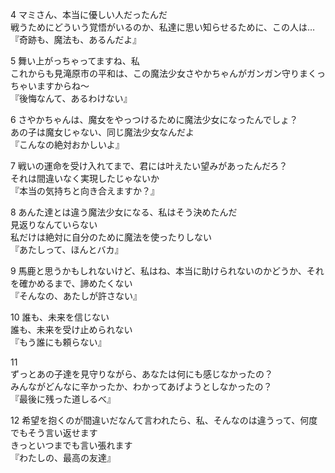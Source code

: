 
 4
マミさん、本当に優しい人だったんだ  
戦うためにどういう覚悟がいるのか、私達に思い知らせるために、この人は…  
『奇跡も、魔法も、あるんだよ』  

5 
舞い上がっちゃってますね、私  
これからも見滝原市の平和は、この魔法少女さやかちゃんがガンガン守りまくっちゃいますからね～  
『後悔なんて、あるわけない』  
 
 6
さやかちゃんは、魔女をやっつけるために魔法少女になったんでしょ？  
あの子は魔女じゃない、同じ魔法少女なんだよ  
『こんなの絶対おかしいよ』  
 
7
戦いの運命を受け入れてまで、君には叶えたい望みがあったんだろ？  
それは間違いなく実現したじゃないか  
『本当の気持ちと向き合えますか？』  
 
 8
あんた達とは違う魔法少女になる、私はそう決めたんだ  
見返りなんていらない  
私だけは絶対に自分のために魔法を使ったりしない  
『あたしって、ほんとバカ』  
 
 9
馬鹿と思うかもしれないけど、私はね、本当に助けられないのかどうか、それを確かめるまで、諦めたくない  
『そんなの、あたしが許さない』  

10
誰も、未来を信じない  
誰も、未来を受け止められない  
『もう誰にも頼らない』  

11  
ずっとあの子達を見守りながら、あなたは何にも感じなかったの？  
みんながどんなに辛かったか、わかってあげようとしなかったの？  
『最後に残った道しるべ』  
 
12
希望を抱くのが間違いだなんて言われたら、私、そんなのは違うって、何度でもそう言い返せます  
きっといつまでも言い張れます  
『わたしの、最高の友達』
<!--stackedit_data:
eyJoaXN0b3J5IjpbNDY4MDEwMzAxLC01OTEwNzM3NywtODE4MD
k0MzU1XX0=
-->